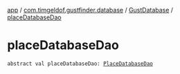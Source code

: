 [app](../../index.md) / [com.timgeldof.gustfinder.database](../index.md) / [GustDatabase](index.md) / [placeDatabaseDao](./place-database-dao.md)

# placeDatabaseDao

`abstract val placeDatabaseDao: `[`PlaceDatabaseDao`](../-place-database-dao/index.md)